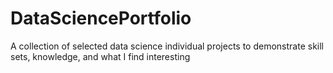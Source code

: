 # DataSciencePortfolio
A collection of selected data science individual projects to demonstrate skill sets, knowledge, and what I find interesting 
